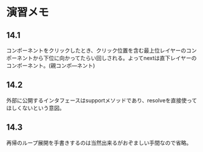 # 演習メモ

## 14.1

コンポーネントをクリックしたとき、クリック位置を含む最上位レイヤーのコンポーネントから下位に向かってたらい回しされる。よってnextは直下レイヤーのコンポーネント。(親コンポ―ネント)

## 14.2

外部に公開するインタフェースはsupportメソッドであり、resolveを直接使ってほしくないという意図。

## 14.3

再帰のループ展開を手書きするのは当然出来るがおぞましい手間なので省略。